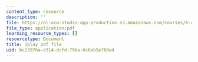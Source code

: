 ```yaml
---
content_type: resource
description: ''
file: https://ol-ocw-studio-app-production.s3.amazonaws.com/courses/6-451-principles-of-digital-communication-ii-spring-2005/bc23976ad314dcfd79ba6c6eb5e760ed_d_Mg_JnnevU.pdf
file_type: application/pdf
learning_resource_types: []
resourcetype: Document
title: 3play pdf file
uid: bc23976a-d314-dcfd-79ba-6c6eb5e760ed
---
```

